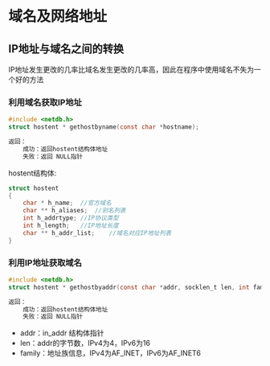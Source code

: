 # 域名及网络地址

## IP地址与域名之间的转换

IP地址发生更改的几率比域名发生更改的几率高，因此在程序中使用域名不失为一个好的方法

### 利用域名获取IP地址

```c
#include <netdb.h>
struct hostent * gethostbyname(const char *hostname);

返回：
	成功：返回hostent结构体地址
	失败：返回 NULL指针
```

hostent结构体:

```c
struct hostent
{
    char * h_name;	//官方域名
    char ** h_aliases;	//别名列表
    int h_addrtype;	//IP协议类型
    int h_length;	//IP地址长度
    char ** h_addr_list;	//域名对应IP地址列表
}
```

### 利用IP地址获取域名

```c
#include <netdb.h>
struct hostent * gethostbyaddr(const char *addr, socklen_t len, int family);

返回：
	成功：返回hostent结构体地址
	失败：返回 NULL指针
```

- addr：in_addr 结构体指针
- len：addr的字节数，IPv4为4，IPv6为16
- family：地址族信息，IPv4为AF_INET，IPv6为AF_INET6
